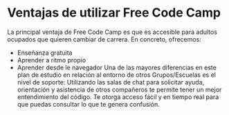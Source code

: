 # Ventajas de utilizar Free Code Camp
La principal ventaja de Free Code Camp es que es accesible para adultos ocupados que quieren cambiar de carrera.
En concreto, ofrecemos:
- Enseñanza gratuita
- Aprender a ritmo propio
- Aprender desde le navegador
Una de las mayores diferencias en este plan de estudio en relación al entorno de otros Grupos/Escuelas es el nivel de soporte: Utilizando las salas de chat para solicitar ayuda, orientación y asistencia de otros compañeros te permite tener un mejor entendimiento del código. Te otorga acceso fácil y en tiempo real para que puedas consultar lo que te genera confusión.
